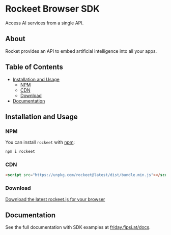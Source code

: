 # Rockeet Browser SDK

Access AI services from a single API.


## About

Rocket provides an API to embed artificial intelligence into all your apps.


## Table of Contents

- [Installation and Usage](#installation)
    - [NPM](#installation-npm)
    - [CDN](#installation-cdn)
    - [Download](#installation-download)
- [Documentation](#docs)


## <a id="installation"></a> Installation and Usage


### <a id="installation-npm"></a> NPM

You can install `rockeet` with <a href="https://npmjs.org">npm</a>:
```sh
npm i rockeet
```

### <a id="installation-cdn"></a> CDN

```html
<script src="https://unpkg.com/rockeet@latest/dist/bundle.min.js"></script>
```

### <a id="installation-download"></a> Download

<a href="https://unpkg.com/rockeet@latest/dist/bundle.min.js">Download the latest rockeet.js for your browser</a>



## <a id="docs"></a> Documentation

See the full documentation with SDK examples at <a href="https://friday.fipsi.at/docs">friday.fipsi.at/docs</a>.